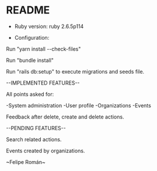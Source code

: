 # README

* Ruby version: ruby 2.6.5p114

* Configuration: 

Run "yarn install --check-files"

Run "bundle install"

Run "rails db:setup" to execute migrations and seeds file.


--IMPLEMENTED FEATURES--

All points asked for:

-System administration
-User profile
-Organizations
-Events

Feedback after delete, create and delete actions.


--PENDING FEATURES--

Search related actions.

Events created by organizations.



~Felipe Román~

